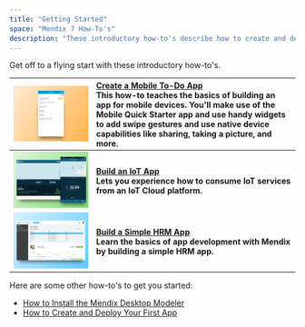 ```yaml
---
title: "Getting Started"
space: "Mendix 7 How-To's"
description: "These introductory how-to's describe how to create and deploy your first app as well as how to build a simple HRM app."
---
```


Get off to a flying start with these introductory how-to's.

| [![](attachments/overview/Mobile_to_do.png)](create-a-to-do-app) | [Create a Mobile To-Do App](create-a-to-do-app)<br>This how-to teaches the basics of building an app for mobile devices. You'll make use of the Mobile Quick Starter app and use handy widgets to add swipe gestures and use native device capabilities like sharing, taking a picture, and more. |
|------|:-----|
| [![](attachments/overview/Iot.png)](build-an-iot-app) | **[Build an IoT App](build-an-iot-app)<br> Lets you experience how to consume IoT services from an IoT Cloud platform.** |
| [![](attachments/overview/HRM_app.png)](build-a-simple-hrm-app) | **[Build a Simple HRM App](build-a-simple-hrm-app)<br> Learn the basics of app development with Mendix by building a simple HRM app.** |

Here are some other how-to's to get you started:

* [How to Install the Mendix Desktop Modeler](install-the-mendix-desktop-modeler)
* [How to Create and Deploy Your First App](create-and-deploy-your-first-app)
